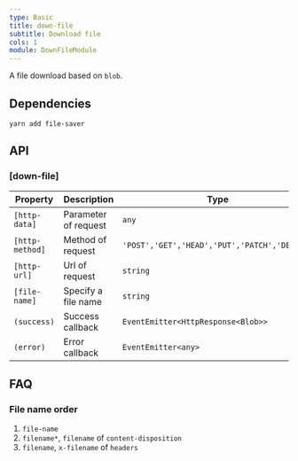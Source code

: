 ```yaml
---
type: Basic
title: down-file
subtitle: Download file
cols: 1
module: DownFileModule
---
```


A file download based on `blob`.

## Dependencies

```
yarn add file-saver
```

## API

### [down-file]

Property | Description | Type | Default
----|------|-----|------
`[http-data]` | Parameter of request | `any` | -
`[http-method]` | Method of request | `'POST','GET','HEAD','PUT','PATCH','DELETE'` | `'GET'`
`[http-url]` | Url of request | `string` | -
`[file-name]` | Specify a file name | `string` | -
`(success)` | Success callback | `EventEmitter<HttpResponse<Blob>>` | -
`(error)` | Error callback | `EventEmitter<any>` | -

## FAQ

### File name order

1. `file-name`
2. `filename*`, `filename` of `content-disposition`
3. `filename`, `x-filename` of `headers`
